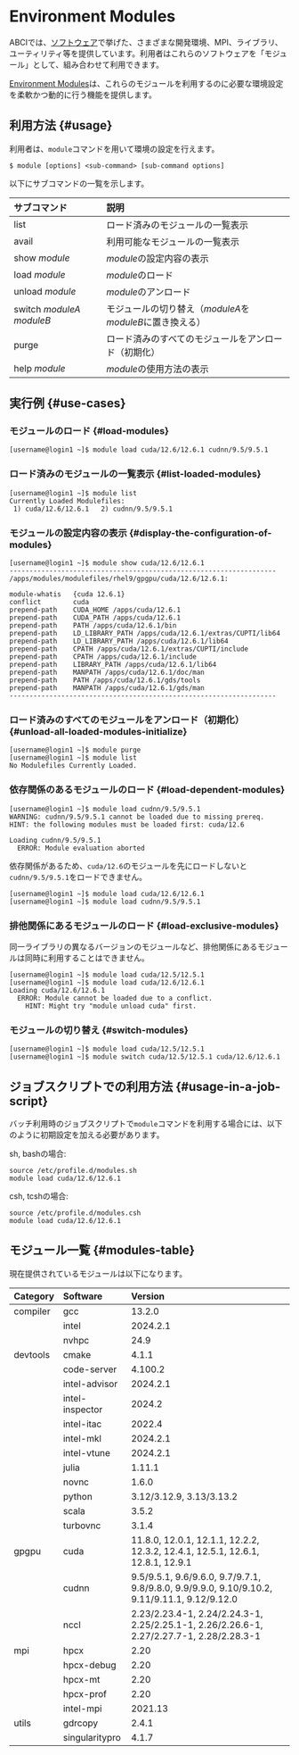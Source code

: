 # Environment Modules

ABCIでは、[ソフトウェア](system-overview.md#software)で挙げた、さまざまな開発環境、MPI、ライブラリ、ユーティリティ等を提供しています。利用者はこれらのソフトウェアを「モジュール」として、組み合わせて利用できます。

[Environment Modules](http://modules.sourceforge.net/)は、これらのモジュールを利用するのに必要な環境設定を柔軟かつ動的に行う機能を提供します。

## 利用方法 {#usage}

利用者は、`module`コマンドを用いて環境の設定を行えます。

```
$ module [options] <sub-command> [sub-command options]
```

以下にサブコマンドの一覧を示します。

| サブコマンド | 説明 |
|:--|:--|
| list | ロード済みのモジュールの一覧表示 |
| avail | 利用可能なモジュールの一覧表示 |
| show *module* | *module*の設定内容の表示 |
| load *module* | *module*のロード |
| unload *module* | *module*のアンロード |
| switch *moduleA* *moduleB* | モジュールの切り替え（*moduleA*を*moduleB*に置き換える） |
| purge | ロード済みのすべてのモジュールをアンロード（初期化） |
| help *module* | *module*の使用方法の表示 |

## 実行例 {#use-cases}

### モジュールのロード {#load-modules}

```
[username@login1 ~]$ module load cuda/12.6/12.6.1 cudnn/9.5/9.5.1
```

### ロード済みのモジュールの一覧表示 {#list-loaded-modules}

```
[username@login1 ~]$ module list
Currently Loaded Modulefiles:
 1) cuda/12.6/12.6.1   2) cudnn/9.5/9.5.1
```

### モジュールの設定内容の表示 {#display-the-configuration-of-modules}

```
[username@login1 ~]$ module show cuda/12.6/12.6.1
-------------------------------------------------------------------
/apps/modules/modulefiles/rhel9/gpgpu/cuda/12.6/12.6.1:

module-whatis   {cuda 12.6.1}
conflict        cuda
prepend-path    CUDA_HOME /apps/cuda/12.6.1
prepend-path    CUDA_PATH /apps/cuda/12.6.1
prepend-path    PATH /apps/cuda/12.6.1/bin
prepend-path    LD_LIBRARY_PATH /apps/cuda/12.6.1/extras/CUPTI/lib64
prepend-path    LD_LIBRARY_PATH /apps/cuda/12.6.1/lib64
prepend-path    CPATH /apps/cuda/12.6.1/extras/CUPTI/include
prepend-path    CPATH /apps/cuda/12.6.1/include
prepend-path    LIBRARY_PATH /apps/cuda/12.6.1/lib64
prepend-path    MANPATH /apps/cuda/12.6.1/doc/man
prepend-path    PATH /apps/cuda/12.6.1/gds/tools
prepend-path    MANPATH /apps/cuda/12.6.1/gds/man
-------------------------------------------------------------------
```

### ロード済みのすべてのモジュールをアンロード（初期化） {#unload-all-loaded-modules-initialize}

```
[username@login1 ~]$ module purge
[username@login1 ~]$ module list
No Modulefiles Currently Loaded.
```

### 依存関係のあるモジュールのロード {#load-dependent-modules}

```
[username@login1 ~]$ module load cudnn/9.5/9.5.1
WARNING: cudnn/9.5/9.5.1 cannot be loaded due to missing prereq.
HINT: the following modules must be loaded first: cuda/12.6

Loading cudnn/9.5/9.5.1
  ERROR: Module evaluation aborted
```

依存関係があるため、`cuda/12.6`のモジュールを先にロードしないと`cudnn/9.5/9.5.1`をロードできません。

```
[username@login1 ~]$ module load cuda/12.6/12.6.1
[username@login1 ~]$ module load cudnn/9.5/9.5.1
```

### 排他関係にあるモジュールのロード {#load-exclusive-modules}

同一ライブラリの異なるバージョンのモジュールなど、排他関係にあるモジュールは同時に利用することはできません。

```
[username@login1 ~]$ module load cuda/12.5/12.5.1
[username@login1 ~]$ module load cuda/12.6/12.6.1
Loading cuda/12.6/12.6.1
  ERROR: Module cannot be loaded due to a conflict.
    HINT: Might try "module unload cuda" first.
```

### モジュールの切り替え {#switch-modules}

```
[username@login1 ~]$ module load cuda/12.5/12.5.1
[username@login1 ~]$ module switch cuda/12.5/12.5.1 cuda/12.6/12.6.1
```


## ジョブスクリプトでの利用方法 {#usage-in-a-job-script}

バッチ利用時のジョブスクリプトで`module`コマンドを利用する場合には、以下のように初期設定を加える必要があります。

sh, bashの場合:

```
source /etc/profile.d/modules.sh
module load cuda/12.6/12.6.1
```

csh, tcshの場合:

```
source /etc/profile.d/modules.csh
module load cuda/12.6/12.6.1
```

## モジュール一覧 {#modules-table}

現在提供されているモジュールは以下になります。

| Category        | Software        | Version  |
|:--|:--|:--|
| compiler        | gcc             | 13.2.0   |
|                 | intel           | 2024.2.1 |
|                 | nvhpc           | 24.9     |
| devtools        | cmake           | 4.1.1    |
|                 | code-server     | 4.100.2  |
|                 | intel-advisor   | 2024.2.1 |
|                 | intel-inspector | 2024.2   |
|                 | intel-itac      | 2022.4   |
|                 | intel-mkl       | 2024.2.1 |
|                 | intel-vtune     | 2024.2.1 |
|                 | julia           | 1.11.1   |
|                 | novnc           | 1.6.0    |
|                 | python          | 3.12/3.12.9, 3.13/3.13.2 |
|                 | scala           | 3.5.2    |
|                 | turbovnc        | 3.1.4    |
| gpgpu           | cuda            | 11.8.0, 12.0.1, 12.1.1, 12.2.2, 12.3.2, 12.4.1, 12.5.1, 12.6.1, 12.8.1, 12.9.1 |
|                 | cudnn           | 9.5/9.5.1, 9.6/9.6.0, 9.7/9.7.1, 9.8/9.8.0, 9.9/9.9.0, 9.10/9.10.2, 9.11/9.11.1, 9.12/9.12.0 |
|                 | nccl            | 2.23/2.23.4-1, 2.24/2.24.3-1, 2.25/2.25.1-1, 2.26/2.26.6-1, 2.27/2.27.7-1, 2.28/2.28.3-1 |
| mpi             | hpcx            | 2.20     |
|                 | hpcx-debug      | 2.20     |
|                 | hpcx-mt         | 2.20     |
|                 | hpcx-prof       | 2.20     |
|                 | intel-mpi       | 2021.13  |
| utils           | gdrcopy         | 2.4.1    |
|                 | singularitypro  | 4.1.7    |
